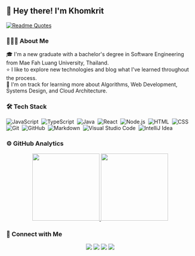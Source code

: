 ## 👋 Hey there! I'm Khomkrit

[![Readme Quotes](https://quotes-github-readme.vercel.app/api?type=horizontal)](https://github.com/piyushsuthar/github-readme-quotes)

### 👨🏻‍💻 About Me

🎓 I'm a new graduate with a bachelor's degree in Software Engineering from Mae Fah Luang University, Thailand.\
⭐ I like to explore new technologies and blog what I've learned throughout the process.\
🎯 I'm on track for learning more about Algorithms, Web Development, Systems Design, and Cloud Architecture.

### 🛠 Tech Stack

![JavaScript](https://img.shields.io/badge/-JavaScript-05122A?style=flat&logo=javascript)&nbsp;
![TypeScript](https://img.shields.io/badge/-TypeScript-05122A?style=flat&logo=typescript)&nbsp;
![Java](https://img.shields.io/badge/-Java-05122A?style=flat&logo=Java&logoColor=FFA518)&nbsp;
![React](https://img.shields.io/badge/-React-05122A?style=flat&logo=react)&nbsp;
![Node.js](https://img.shields.io/badge/-Node.js-05122A?style=flat&logo=node.js)&nbsp;
![HTML](https://img.shields.io/badge/-HTML-05122A?style=flat&logo=HTML5)&nbsp;
![CSS](https://img.shields.io/badge/-CSS-05122A?style=flat&logo=CSS3&logoColor=1572B6)&nbsp;
![Git](https://img.shields.io/badge/-Git-05122A?style=flat&logo=git)&nbsp;
![GitHub](https://img.shields.io/badge/-GitHub-05122A?style=flat&logo=github)&nbsp;
![Markdown](https://img.shields.io/badge/-Markdown-05122A?style=flat&logo=markdown)&nbsp;
![Visual Studio Code](https://img.shields.io/badge/-Visual%20Studio%20Code-05122A?style=flat&logo=visual-studio-code&logoColor=007ACC)&nbsp;
![IntelliJ Idea](https://img.shields.io/badge/-IntelliJ%20Idea-05122A?style=flat&logo=intellij-idea)&nbsp;


### ⚙️ GitHub Analytics

<p align="center">
<a href="https://github.com/omekrit">
  <img height="180em" src="https://github-readme-stats.vercel.app/api?username=omekrit&show_icons=true&theme=vue-dark&include_all_commits=true&count_private=true"/>
  <img height="180em" src="https://github-readme-stats.vercel.app/api/top-langs/?username=omekrit&theme=vue-dark&layout=compact&langs_count=8"/>
</a>
</p>


### 🤝 Connect with Me

<p align="center">
<a href="https://www.linkedin.com/in/khomkrit-yongcharoenchaiyasit-11a2b51a3/"><img src="https://img.shields.io/badge/-Khomkrit%20Y.-0077B5?style=flat&logo=Linkedin&logoColor=white"/></a>
<a href="mailto:khomkrit.y@gmail.com"><img src="https://img.shields.io/badge/-khomkrit.y@gmail.com-D14836?style=flat&logo=Gmail&logoColor=white"/></a>
<a href="https://instagram.com/omekrit_"><img src="https://img.shields.io/badge/-omekrit_-E4405F?style=flat&logo=Instagram&logoColor=white"/></a>
<a href="https://www.facebook.com/OmekritY/"><img src="https://img.shields.io/badge/-Obito-1877F2?style=flat&logo=Facebook&logoColor=white"/></a>
</p>



